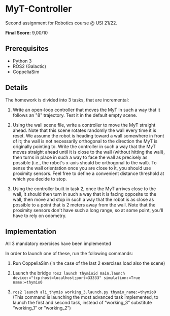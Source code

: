 # MyT-Controller
Second assignment for Robotics course @ USI 21/22.

**Final Score:** 9,00/10

## Prerequisites
- Python 3
- ROS2 (Galactic)
- CoppeliaSim

## Details
The homework is divided into 3 tasks, that are incremental:

1. Write an open-loop controller that moves the MyT in such a way that it follows an "8" trajectory. Test it in the default empty scene.

2. Using the wall scene file, write a controller to move the MyT straight ahead. Note that this scene rotates randomly the wall every time it is reset. We assume the robot is heading toward a wall somewhere in front of it; the wall is not necessarily orthogonal to the direction the MyT is originally pointing to. Write the controller in such a way that the MyT moves straight ahead until it is close to the wall (without hitting the wall), then turns in place in such a way to face the wall as precisely as possible (i.e., the robot's x-axis should be orthogonal to the wall). To sense the wall orientation once you are close to it, you should use proximity sensors. Feel free to define a convenient distance threshold at which you decide to stop.

3. Using the controller built in task 2, once the MyT arrives close to the wall, it should then turn in such a way that it is facing opposite to the wall, then move and stop in such a way that the robot is as close as possible to a point that is 2 meters away from the wall. Note that the proximity sensors don't have such a long range, so at some point, you'll have to rely on odometry.

## Implementation

All 3 mandatory exercises have been implemented

In order to launch one of these, run the following commands:

1. Run CoppeliaSim (in the case of the last 2 exercises load also the scene)

2. Launch the bridge `ros2 launch thymioid main.launch device:="tcp:host=localhost;port=33333" simulation:=True name:=thymio0`

3. `ros2 launch ali_thymio working_3.launch.py thymio_name:=thymio0`
(This command is launching the most advanced task implemented, to launch the first and second task, instead of “working_3” substitute “working_1” or “working_2”)
